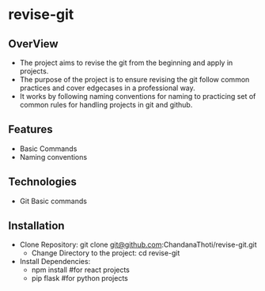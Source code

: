 # revise-git
## OverView
- The project aims to revise the git from the beginning and apply in projects.
- The purpose of the project is to ensure revising the git follow common practices and cover edgecases in a professional way.
- It works by following naming conventions for naming to practicing set of common rules for handling projects in git and github.
## Features
- Basic Commands
- Naming conventions
## Technologies
- Git Basic commands
## Installation
- Clone Repository: git clone git@github.com:ChandanaThoti/revise-git.git
  * Change Directory to the project: cd revise-git
- Install Dependencies:
  *   npm install #for react projects
  *   pip flask #for python projects
